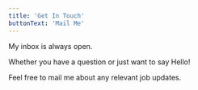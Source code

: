 ```yaml
---
title: 'Get In Touch'
buttonText: 'Mail Me'
---
```


My inbox is always open. 

Whether you have a question or just want to say Hello!

Feel free to mail me about any relevant job updates.
